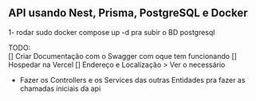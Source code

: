 ## API usando Nest, Prisma, PostgreSQL e Docker
[//]: #https://prensa.li/api-playbook/como-construir-api-com-nestjs-docker-prisma/

1- rodar sudo docker compose up -d pra subir o BD postgresql

TODO: </br>
[] Criar Documentação com o Swagger com oque tem funcionando
[] Hospedar na Vercel
[] Endereço e Localização > Ver o necessário
- Fazer os Controllers e os Services das outras Entidades pra fazer as chamadas iniciais da api